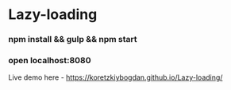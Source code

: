 # Lazy-loading

### npm install && gulp && npm start
### open localhost:8080
Live demo here - https://koretzkiybogdan.github.io/Lazy-loading/
